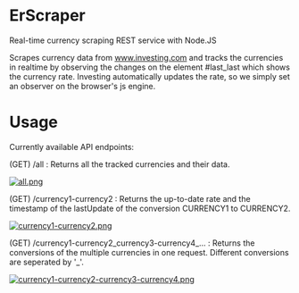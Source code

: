 # ErScraper
Real-time currency scraping REST service with Node.JS

Scrapes currency data from www.investing.com and tracks the currencies in realtime by observing the changes on the element #last_last which shows the currency rate. Investing automatically updates the rate, so we simply set an observer on the browser's js engine. 

# Usage
Currently available API endpoints:

(GET) /all  : Returns all the tracked currencies and their data.

[![all.png](https://i.postimg.cc/4xd2HQ9b/all.png)](https://postimg.cc/hfk1HxMf)

(GET) /currency1-currency2 : Returns the up-to-date rate and the timestamp of the lastUpdate of the conversion CURRENCY1 to CURRENCY2.

[![currency1-currency2.png](https://i.postimg.cc/Y0CYDbkd/currency1-currency2.png)](https://postimg.cc/BLRjX5jF)

(GET) /currency1-currency2_currency3-currency4_... : Returns the conversions of the multiple currencies in one request. Different conversions are seperated by '_'.

[![currency1-currency2-currency3-currency4.png](https://i.postimg.cc/Z5t0CVgX/currency1-currency2-currency3-currency4.png)](https://postimg.cc/F7ph6ghx)
